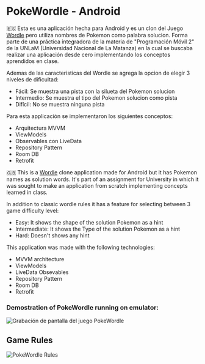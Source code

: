 # PokeWordle - Android

🇪🇸 Esta es una aplicación hecha para Android y es un clon del Juego [Wordle](https://www.nytimes.com/games/wordle/index.html) pero utiliza 
nombres de Pokemon como palabra solucion. Forma parte de una práctica integradora de la materia de "Programación Móvil 2" de la UNLaM 
(Universidad Nacional de La Matanza) en la cual se buscaba realizar una aplicación desde cero implementando los conceptos aprendidos en clase.

Ademas de las caracteristicas del Wordle se agrega la opcion de elegir 3 niveles de dificultad:
* Fácil: Se muestra una pista con la silueta del Pokemon solucion
* Intermedio: Se muestra el tipo del Pokemon solucion como pista
* Difícil: No se muestra ninguna pista

Para esta applicación se implementaron los siguientes conceptos:
* Arquitectura MVVM
* ViewModels
* Observables con LiveData
* Repository Pattern
* Room DB
* Retrofit

🇬🇧 This is a [Wordle](https://www.nytimes.com/games/wordle/index.html) clone application made for Android but it has Pokemon names as 
solution words. It's part of an assignment for University in which it was sought to make an application from scratch implementing concepts 
learned in class.

In addition to classic wordle rules it has a feature for selecting between 3 game difficulty level:
* Easy: It shows the shape of the solution Pokemon as a hint
* Intermediate: It shows the Type of the solution Pokemon as a hint
* Hard: Doesn't shows any hint

This application was made with the following technologies:
* MVVM architecture
* ViewModels
* LiveData Obsevables
* Repository Pattern
* Room DB
* Retrofit

### Demostration of PokeWordle running on emulator:

![Grabación de pantalla del juego PokeWordle](https://user-images.githubusercontent.com/55998376/176248568-d6032570-e798-47bb-85ee-1aa32b94fbda.gif)

## Game Rules

![PokeWordle Rules](https://user-images.githubusercontent.com/55998376/176247470-bc00518c-815a-4594-992b-5e2e987d8d07.png)
